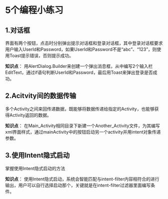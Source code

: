 # 5个编程小练习
## 1.对话框 ##

界面有两个按钮，点击时分别弹出提示对话框和登录对话框，其中登录对话框要求用户输入UserId和Password，如果UserId和Password不是“abc”、“123”，则使用Toast提示错误，否则提示成功。

**知识点**： 用AlertDialog.Builder来创建一个弹出消息框，从中编写2个输入栏EditText，通过if语句判断UserId和Password，最后用Toast来弹出登录是否成功。

## 2.Acitvity间的数据传输 ##

多个Activity之间来回传递数据，既能够将数据传递给指定的Activity，也能够获得Activity返回的数据。

**知识点**： 在Main_Activity相同目录下新建一个Another_Activity文件，为其编写xml界面样式，通过mainActivity中的按钮启动另一个activity并用intent对象传递参数。

## 3.使用Intent隐式启动 ##

掌握使用Intent隐式启动的方法

**知识点**： 使用Intent隐式启动，系统会智能匹配与intent-filter内容相符合的进行输出，用户可以自行选择启动那个，关键就是在intent-filter过滤器里面编写条件。
